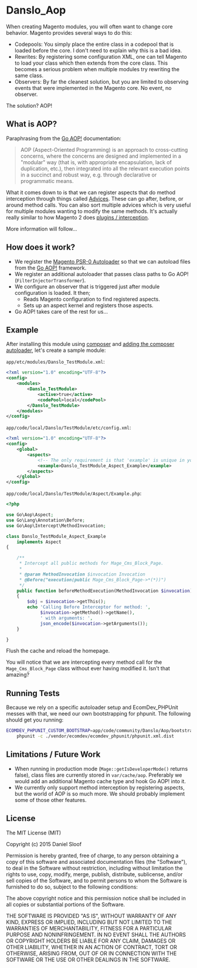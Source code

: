 # Danslo_Aop

When creating Magento modules, you will often want to change core behavior. Magento provides several ways to do this:
- Codepools: You simply place the entire class in a codepool that is loaded before the core. I don't need to explain why this is a bad idea.
- Rewrites: By registering some configuration XML, one can tell Magento to load your class which then extends from the core class. This becomes a serious problem when multiple modules try rewriting the same class.
- Observers: By far the cleanest solution, but you are limited to observing events that were implemented in the Magento core. No event, no observer.

The solution? AOP! 

## What is AOP?

Paraphrasing from the [Go AOP!](https://github.com/lisachenko/go-aop-php) documentation:
> AOP (Aspect-Oriented Programming) is an approach to cross-cutting concerns, where the concerns are designed and implemented in a "modular" way (that is, with appropriate encapsulation, lack of duplication, etc.), then integrated into all the relevant execution points in a succinct and robust way, e.g. through declarative or programmatic means.

What it comes down to is that we can register aspects that do method interception through things called [Advices](http://go.aopphp.com/docs/pointcuts-and-advices/). These can go after, before, or around method calls. You can also sort multiple advices which is very useful for multiple modules wanting to modify the same methods. It's actually really similar to how Magento 2 does [plugins / interception](https://wiki.magento.com/display/MAGE2DOC/Using+Interception).

More information will follow...

## How does it work?
- We register the [Magento PSR-0 Autoloader](https://github.com/magento-hackathon/Magento-PSR-0-Autoloader) so that we can autoload files from the [Go AOP!](https://github.com/lisachenko/go-aop-php) framework.
- We register an additional autoloader that passes class paths to Go AOP! (``FilterInjectorTransformer``).
- We configure an observer that is triggered just after module configuration is loaded. It then;
    - Reads Magento configuration to find registered aspects.
    - Sets up an aspect kernel and registers those aspects.
- Go AOP! takes care of the rest for us...

## Example

After installing this module using [composer](https://getcomposer.org/) and [adding the composer autoloader](https://github.com/magento-hackathon/Magento-PSR-0-Autoloader#magento-composer-autoloader), let's create a sample module:

``app/etc/modules/Danslo_TestModule.xml``:
```xml
<?xml version="1.0" encoding="UTF-8"?>
<config>
    <modules>
        <Danslo_TestModule>
            <active>true</active>
            <codePool>local</codePool>
        </Danslo_TestModule>
    </modules>
</config>
```

``app/code/local/Danslo/TestModule/etc/config.xml``:
```xml
<?xml version="1.0" encoding="UTF-8"?>
<config>
    <global>
        <aspects>
            <!-- The only requirement is that 'example' is unique in your installation. -->
            <example>Danslo_TestModule_Aspect_Example</example>
        </aspects>
    </global>
</config>
```

``app/code/local/Danslo/TestModule/Aspect/Example.php``:
```php
<?php

use Go\Aop\Aspect;
use Go\Lang\Annotation\Before;
use Go\Aop\Intercept\MethodInvocation;

class Danslo_TestModule_Aspect_Example
    implements Aspect
{

    /**
     * Intercept all public methods for Mage_Cms_Block_Page.
     *
     * @param MethodInvocation $invocation Invocation
     * @Before("execution(public Mage_Cms_Block_Page->*(*))")
     */
    public function beforeMethodExecution(MethodInvocation $invocation)
    {
        $obj = $invocation->getThis();
        echo 'Calling Before Interceptor for method: ',
             $invocation->getMethod()->getName(),
             ' with arguments: ',
             json_encode($invocation->getArguments());
    }

}
```

Flush the cache and reload the homepage.

You will notice that we are intercepting every method call for the ``Mage_Cms_Block_Page`` class without ever having modified it. Isn't that amazing?

## Running Tests

Because we rely on a specific autoloader setup and EcomDev_PHPUnit messes with that, we need our own bootstrapping for phpunit. The following should get you running:

```bash
ECOMDEV_PHPUNIT_CUSTOM_BOOTSTRAP=app/code/community/Danslo/Aop/bootstrap.php \
    phpunit -c ./vendor/ecomdev/ecomdev_phpunit/phpunit.xml.dist
```

## Limitations / Future Work
- When running in production mode (``Mage::getIsDeveloperMode()`` returns false), class files are currently stored in ``var/cache/aop``. Preferably we would add an additional Magento cache type and hook Go AOP! into it.
- We currently only support method interception by registering aspects, but the world of AOP is so much more. We should probably implement some of those other features.

## License

The MIT License (MIT)

Copyright (c) 2015 Daniel Sloof

Permission is hereby granted, free of charge, to any person obtaining a copy of this software and associated documentation files (the "Software"), to deal in the Software without restriction, including without limitation the rights to use, copy, modify, merge, publish, distribute, sublicense, and/or sell copies of the Software, and to permit persons to whom the Software is furnished to do so, subject to the following conditions:

The above copyright notice and this permission notice shall be included in all copies or substantial portions of the Software.

THE SOFTWARE IS PROVIDED "AS IS", WITHOUT WARRANTY OF ANY KIND, EXPRESS OR IMPLIED, INCLUDING BUT NOT LIMITED TO THE WARRANTIES OF MERCHANTABILITY, FITNESS FOR A PARTICULAR PURPOSE AND NONINFRINGEMENT. IN NO EVENT SHALL THE AUTHORS OR COPYRIGHT HOLDERS BE LIABLE FOR ANY CLAIM, DAMAGES OR OTHER LIABILITY, WHETHER IN AN ACTION OF CONTRACT, TORT OR OTHERWISE, ARISING FROM, OUT OF OR IN CONNECTION WITH THE SOFTWARE OR THE USE OR OTHER DEALINGS IN THE SOFTWARE.
